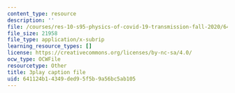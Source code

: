 ```yaml
---
content_type: resource
description: ''
file: /courses/res-10-s95-physics-of-covid-19-transmission-fall-2020/641124b14349ded95f5b9a56bc5ab105_7io-8_I6ZXA.srt
file_size: 21958
file_type: application/x-subrip
learning_resource_types: []
license: https://creativecommons.org/licenses/by-nc-sa/4.0/
ocw_type: OCWFile
resourcetype: Other
title: 3play caption file
uid: 641124b1-4349-ded9-5f5b-9a56bc5ab105
---
```


